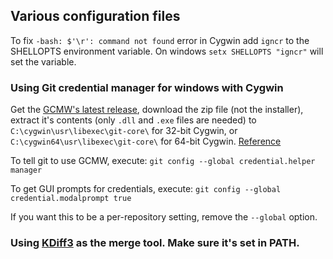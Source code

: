## Various configuration files

To fix `-bash: $'\r': command not found` error in Cygwin add `igncr` to the SHELLOPTS environment variable. On windows `setx SHELLOPTS "igncr"` will set the variable.

### Using Git credential manager for windows with Cygwin
Get the [GCMW's latest release](https://github.com/Microsoft/Git-Credential-Manager-for-Windows/releases/latest), download the zip file (not the installer), extract it's contents (only `.dll` and `.exe` files are needed) to `C:\cygwin\usr\libexec\git-core\` for 32-bit Cygwin, or `C:\cygwin64\usr\libexec\git-core\` for 64-bit Cygwin. [Reference](https://github.com/Microsoft/Git-Credential-Manager-for-Windows/issues/146)

To tell git to use GCMW, execute: `git config --global credential.helper manager`

To get GUI prompts for credentials, execute: `git config --global credential.modalprompt true`
 
If you want this to be a per-repository setting, remove the `--global` option.

### Using [KDiff3](https://sourceforge.net/projects/kdiff3/files/) as the merge tool. Make sure it's set in PATH.
